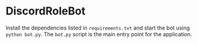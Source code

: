 # DiscordRoleBot

Install the dependencies listed in `requirements.txt` and start the bot using
`python bot.py`. The `bot.py` script is the main entry point for the
application.
